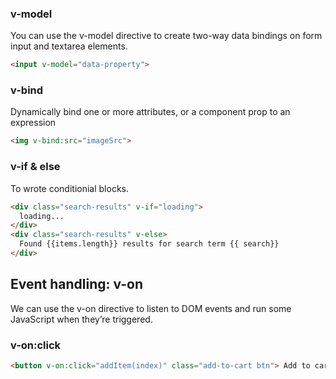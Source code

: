 
### v-model 
You can use the v-model directive to create two-way data bindings on form input and textarea elements. 
```html
<input v-model="data-property">
```

### v-bind
Dynamically bind one or more attributes, or a component prop to an expression
```html
<img v-bind:src="imageSrc">
```

### v-if & else
To wrote conditionial blocks. 
```html
<div class="search-results" v-if="loading">
  loading...
</div>
<div class="search-results" v-else>
  Found {{items.length}} results for search term {{ search}}
</div>
```

## Event handling: v-on
We can use the v-on directive to listen to DOM events and run some JavaScript when they’re triggered.

### v-on:click
```html
<button v-on:click="addItem(index)" class="add-to-cart btn"> Add to cart </button>
```
